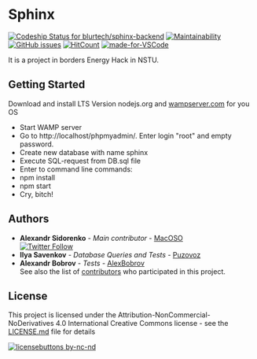 # Sphinx 
[ ![Codeship Status for blurtech/sphinx-backend](https://app.codeship.com/projects/e1f11f30-4a20-0136-05a5-026999c0661e/status?branch=master)](https://app.codeship.com/projects/292602)  [![Maintainability](https://api.codeclimate.com/v1/badges/c4bde0178aab239e5dd8/maintainability)](https://codeclimate.com/github/blurtech/sphinx-backend/maintainability) [![GitHub issues](https://img.shields.io/github/issues/blurtech/sphinx-backend.svg)](https://github.com/blurtech/sphinx-backend/issues)  [![HitCount](http://hits.dwyl.io/blurtech/sphinx-backend.svg)](http://hits.dwyl.io/blurtech/sphinx-backend)  [![made-for-VSCode](https://img.shields.io/badge/Made%20for-VSCode-1f425f.svg)](https://code.visualstudio.com/)

It is a project in borders Energy Hack in NSTU.
## Getting Started
Download and install LTS Version nodejs.org and [wampserver.com](http://www.wampserver.com/en/#download-wrapper) for you OS
  - Start WAMP server
  - Go to http://localhost/phpmyadmin/. Enter login "root" and empty password. 
  - Create new database with name sphinx
  - Execute SQL-request from DB.sql file
  - Enter to command line commands:
  - npm install
  - npm start
  - Cry, bitch!
## Authors
* **Alexandr Sidorenko** - *Main contributor* - [MacOSO](https://github.com/MacOSO)  
[![Twitter Follow](https://img.shields.io/twitter/follow/batyshkaLenin.svg?style=social&label=Follow)](https://twitter.com/batyshkaLenin)
* **Ilya Savenkov** - *Database Queries and Tests* - [Puzovoz](https://github.com/Puzovoz)
* **Alexandr Bobrov** - *Tests* - [AlexBobrov](https://github.com/AlexBobrov)  
See also the list of [contributors](https://github.com/blurtech/sphinx-backend/contributors) who participated in this project.
## License
This project is licensed under the Attribution-NonCommercial-NoDerivatives 4.0 International Creative Commons license - see the [LICENSE.md](LICENSE.md) file for details  

[![licensebuttons by-nc-nd](https://licensebuttons.net/l/by-nc-nd/3.0/88x31.png)](https://creativecommons.org/licenses/by-nc-nd/4.0)  